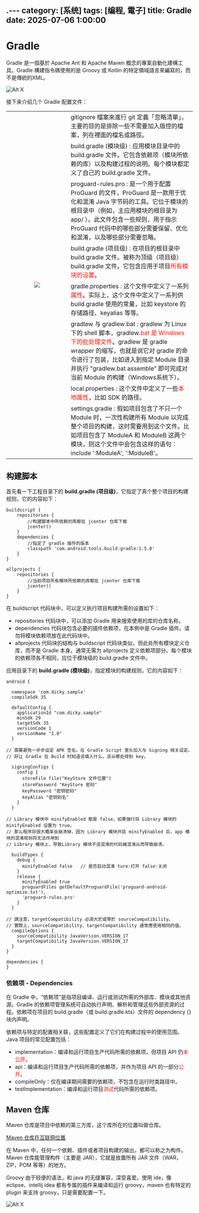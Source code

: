 .---
category: [系统]
tags: [编程, 電子]
title: Gradle
date: 2025-07-06 1:00:00
---

<style>
  table {
    width: 100%
    }
  td {
    vertical-align: center;
    text-align: center;
  }
  td.left {
    vertical-align: center;
    text-align: left;
  }  
  table.inputT{
    margin: 10px;
    width: auto;
    margin-left: auto;
    margin-right: auto;
    border: none;
  }
  input{
    text-align: center;
    padding: 0px 10px;
  }
  iframe{
    width: 100%;
    display: block;
    border-style:none;
  }
</style>

# Gradle

Gradle 是一個基於 Apache Ant 和 Apache Maven 概念的專案自動化建構工具。Gradle 構建指令碼使用的是 Groovy 或 Kotlin 的特定領域語言來編寫的，而不是傳統的XML。

![Alt X](../assets/img/android/gradleflow.png)

接下来介绍几个 Gradle 配置文件：

<table>
<tr><td rowspan="9" width="33%">
<img src="../assets/img/android/gradlestruct.png">
</td><td class="left">
gitignore 檔案來進行 git 定義「忽略清單」，主要的目的是排除一些不需要加入版控的檔案，列在裡面的檔名或路徑。
</td></tr>
<tr><td class="left">
build.gradle (模块级) : 应用模块目录中的 build.gradle 文件。它包含依赖项（模块所依赖的库）以及构建过程的说明。每个模块都定义了自己的 build.gradle 文件。
</td></tr>
<tr><td class="left">
proguard-rules.pro : 是一个用于配置 ProGuard 的文件，ProGuard 是一款用于优化和混淆 Java 字节码的工具。它位于模块的根目录中（例如，主应用模块的根目录为 app/ ）。此文件包含一些规则，用于指示 ProGuard 代码中的哪些部分需要保留、优化和混淆，以及哪些部分需要忽略。
</td></tr>
<tr><td class="left">
build.gradle (项目级) : 在项目的根目录中 build.gradle 文件。被称为顶级（项目级）build.gradle 文件。它包含应用于项目<font color="#FF1000">所有模块的设置</font>。
</td></tr>
<tr><td class="left">
gradle.properties : 这个文件中定义了一系列<font color="#FF1000">属性</font>。实际上，这个文件中定义了一系列供 build.gradle 使用的常量，比如 keystore 的存储路径、keyalias 等等。
</td></tr>
<tr><td class="left">
gradlew 与 gradlew.bat : gradlew 为 Linux 下的 shell 脚本，gradlew.<font color="#FF1000">bat 是 Windows 下的批处理文件</font>。gradlew 是 gradle wrapper 的缩写，也就是说它对 gradle 的命令进行了包装，比如进入到指定 Module 目录并执行 “gradlew.bat assemble” 即可完成对当前 Module 的构建（Windows系统下）。
</td></tr>
<tr><td class="left">
local.properties : 这个文件中定义了一些<font color="#FF1000">本地属性</font>，比如 SDK 的路径。
</td></tr>
<tr><td class="left">
settings.gradle : 假如项目包含了不只一个 Module 时，一次性构建所有 Module 以完成整个项目的构建，这时需要用到这个文件。比如项目包含了 ModuleA 和 ModuleB 这两个模块，则这个文件中会包含这样的语句：include ':ModuleA', ':ModuleB'。
</td>
</tr>
</table>


## 构建脚本

首先看一下工程目录下的 **build.gradle (项目级)**，它指定了真个整个项目的构建规则，它的内容如下：

```
buildscript {
    repositories {
        //构建脚本中所依赖的库都在 jcenter 仓库下载
        jcenter() 
    }
    dependencies {
        //指定了 gradle 插件的版本
        classpath 'com.android.tools.build:gradle:1.5.0'
    }
}

allprojects {
    repositories {
        //当前项目所有模块所依赖的库都在 jcenter 仓库下载
        jcenter()
    }
}
``` 

在 buildscript 代码块中，可以定义执行项目构建所需的设置如下：

 - repositories 代码块中，可以添加 Gradle 用来搜索使用的库的仓库名称。
 - dependencies 代码块包含必要的插件依赖项，在本例中是 Gradle 插件。请勿将模块依赖项放在此代码块中。
 - allprojects 代码块的结构与 buildscript 代码块类似，但此处所有模块定义仓库，而不是 Gradle 本身。通常无需为 allprojects 定义依赖项部分。每个模块的依赖项各不相同，应位于模块级的 build.gradle 文件中。


应用目录下的 **build.gradle (模块级)**，指定模块的构建规则，它的内容如下：

```
android {

  namespace 'com.dicky.sample'
  compileSdk 35

  defaultConfig {
    applicationId "com.dicky.sample"
    minSdk 29
    targetSdk 35
    versionCode 1
    versionName "1.0"
  }

// 需要避免一步步设定 APK 签名，在 Gradle Script 里头加入与 Signing 相关设定。
// 好让 Gradle 在 Build 时知道该填入什么，该从哪处得到 key。

  signingConfigs {
    config {
      storeFile file("KeyStore 文件位置")
      storePassword "KeyStore 密码"
      keyPassword "密钥密码"
      keyAlias "密钥别名"
    }
  }

// Library 模块中 minifyEnabled 都是 false，如果强行将 Library 模块的 minifyEnabled 设置为 true，
// 那么程序将很大概率会崩溃掉，因为 Library 模块开启 minifyEnabled 后，app 模块的混淆规则将无法作用到
// Library 模块上，导致Library 模块不该混淆的代码被混淆从而导致崩溃。

  buildTypes {
    debug {
      minifyEnabled false   // 是否启动混淆 ture:打开 false:关闭
    }    
    release {
      minifyEnabled true
      proguardFiles getDefaultProguardFile('proguard-android-optimize.txt'), 
      'proguard-rules.pro'
    }
  }

// 請注意，targetCompatibility 必須大於或等於 sourceCompatibility。
// 實際上，sourceCompatibility、targetCompatibility 通常應使用相同的值。
  compileOptions {
    sourceCompatibility JavaVersion.VERSION_17
    targetCompatibility JavaVersion.VERSION_17
  }
}

dependencies {
}
```

### 依赖项 - Dependencies

在 Gradle 中，“依赖项”是指项目编译、运行或测试所需的外部库、模块或其他资源。Gradle 的依赖项管理系统可自动执行声明、解析和管理这些外部资源的过程。依赖项在项目的 build.gradle（或 build.gradle.kts）文件的 dependency {} 块内声明。

依赖项与特定的配置相关联，这些配置定义了它们在构建过程中的使用范围。Java 项目的常见配置包括：

 - implementation：编译和运行项目生产代码所需的依赖项，但项目 API 仍<font color="#FF1000">未公开</font>。
 - api：编译和运行项目生产代码所需的依赖项，并作为项目 API 的一部分<font color="#FF1000">公开</font>。
 - compileOnly：仅在编译期间需要的依赖项，不包含在运行时类路径中。
 - testImplementation：编译和运行项目<font color="#FF1000">测试</font>代码所需的依赖项。


## Maven 仓库

Maven 仓库是项目中依赖的第三方库，这个库所在的位置叫做仓库。

 [Maven 仓库在互联网位置](https://mvnrepository.com/)

在 Maven 中，任何一个依赖、插件或者项目构建的输出，都可以称之为构件。Maven 仓库能管理构件（主要是 JAR），它就是放置所有 JAR 文件（WAR，ZIP，POM 等等）的地方。

Groovy 由于轻便的语法，和 java 的无缝兼容，深受喜爱。使用 ide，像 eclipse、intellij idea 都有专属的插件来编译和运行 groovy，maven 也有特定的 plugin 来支持 groovy，只是需要配置一下。

![Alt X](../assets/img/android/dependencies.png)










